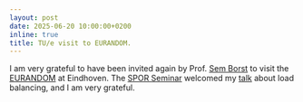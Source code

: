 ```yaml
---
layout: post
date: 2025-06-20 10:00:00+0200
inline: true
title: TU/e visit to EURANDOM.
---
```


I am very grateful to have been invited again by Prof. [Sem Borst](https://www.tue.nl/en/research/researchers/sem-borst) to visit the [EURANDOM](https://www.eurandom.tue.nl/) at Eindhoven. The [SPOR Seminar](https://www.eurandom.tue.nl/eindhoven-spor-seminar/) welcomed my [talk](/assets/pdf/geometric_bounds_2025.pdf) about load balancing, and I am very grateful.

<!--
<div style="padding:2em">
<img src="/assets/img/gatech24_visit.jpg" height="200"/>
</div>
-->